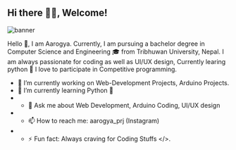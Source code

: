 ## Hi there 👋🧿, Welcome!

![banner](https://github.com/user-attachments/assets/fb7d5961-040b-4d8c-ae2a-adfa45b40dd6)



Hello 👋, I am Aarogya. Currently, I am pursuing a bachelor degree in Computer Science and Engineering 🎓 from Tribhuwan University, Nepal.
I am always passionate for coding as well as UI/UX design, Currently learing python 🐉
I love to participate in Competitive programming.


- 🔭 I’m currently working on Web-Development Projects, Arduino Projects.
- 🌱 I’m currently learning Python 🎯
- - 💬 Ask me about Web Development, Arduino Coding, UI/UX design
- - 📫 How to reach me: aarogya_prj (Instagram)
- - ⚡ Fun fact: Always craving for Coding Stuffs </>.


<!--
**CodexAarogya/CodexAarogya** is a ✨ _special_ ✨ repository because its `README.md` (this file) appears on your GitHub profile.

Here are some ideas to get you started:

- 🔭 I’m currently working on ...
- 🌱 I’m currently learning ...
- 👯 I’m looking to collaborate on ...
- 🤔 I’m looking for help with ...
- 💬 Ask me about ...
- 📫 How to reach me: ...
- 😄 Pronouns: ...
- ⚡ Fun fact: ...
-->
